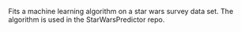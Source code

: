Fits a machine learning algorithm on a star wars survey data set. 
The algorithm is used in the StarWarsPredictor repo.
